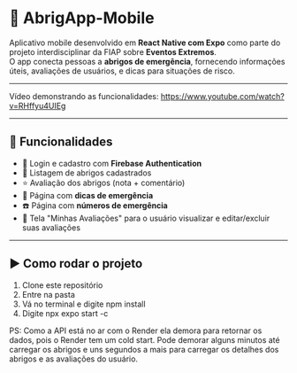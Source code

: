 # 📱 AbrigApp-Mobile

Aplicativo mobile desenvolvido em **React Native com Expo** como parte do projeto interdisciplinar da FIAP sobre **Eventos Extremos**.  
O app conecta pessoas a **abrigos de emergência**, fornecendo informações úteis, avaliações de usuários, e dicas para situações de risco.

---

Vídeo demonstrando as funcionalidades: https://www.youtube.com/watch?v=RHffyu4UIEg

---

## 🚀 Funcionalidades

- 🔐 Login e cadastro com **Firebase Authentication**
- 📍 Listagem de abrigos cadastrados
- ⭐ Avaliação dos abrigos (nota + comentário)
- 📌 Página com **dicas de emergência**
- ☎️ Página com **números de emergência**
- 👤 Tela "Minhas Avaliações" para o usuário visualizar e editar/excluir suas avaliações

---

## ▶️ Como rodar o projeto

1. Clone este repositório
2. Entre na pasta
3. Vá no terminal e digite npm install
4. Digite npx expo start -c

PS: Como a API está no ar com o Render ela demora para retornar os dados, pois o Render tem um cold start. Pode demorar alguns minutos até carregar os abrigos e uns segundos a mais para carregar os detalhes dos abrigos e as avaliações do usuário.
